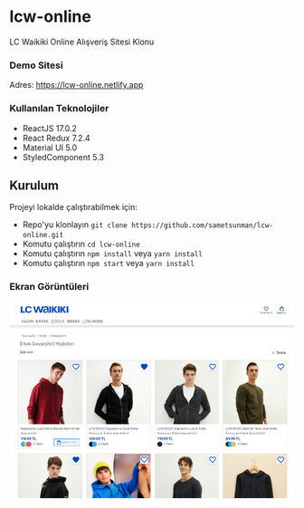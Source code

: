 # lcw-online

LC Waikiki Online Alışveriş Sitesi Klonu

### Demo Sitesi
 Adres: https://lcw-online.netlify.app

### Kullanılan Teknolojiler

- ReactJS 17.0.2
- React Redux 7.2.4
- Material UI 5.0
- StyledComponent 5.3


## Kurulum

Projeyi lokalde çalıştırabilmek için: 

* Repo'yu klonlayın `git clone https://github.com/sametsunman/lcw-online.git`
* Komutu çalıştırın `cd lcw-online`
* Komutu çalıştırın `npm install` veya `yarn install`
* Komutu çalıştırın `npm start` veya `yarn install` 


### Ekran Görüntüleri

<div align="center">
  <img width="600" src="/screenshot.png">
</div>